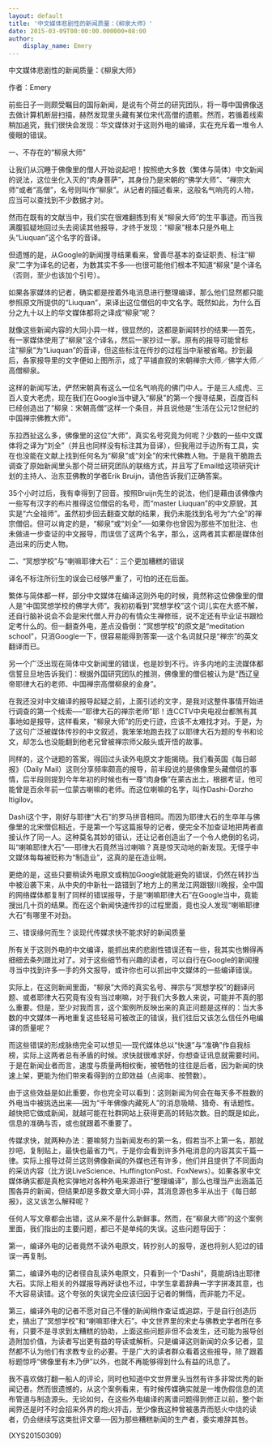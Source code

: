 ```yaml
---
layout: default
title: '中文媒体悲剧性的新闻质量：《柳泉大师》'
date: 2015-03-09T00:00:00.000000+08:00
author:
    display_name: Emery
---
```


中文媒体悲剧性的新闻质量：《柳泉大师》

作者：Emery

前些日子一则颇受瞩目的国际新闻，是说有个荷兰的研究团队，将一尊中国佛像送去做计算机断层扫描，赫然发现里头藏有某位宋代高僧的遗骸。然而，若循着线索稍加追究，我们很快会发现：华文媒体对于这则外电的编译，实在充斥着一堆令人傻眼的错误。

一、不存在的“柳泉大师”

让我们从沉睡于佛像里的僧人开始说起吧！按照绝大多数（繁体与简体）中文新闻的说法，这位坐化入灭的“肉身菩萨”，其身份乃是宋朝的“佛学大师”、“禅宗大师”或者“高僧”，名号则叫作“柳泉”。从记者的描述看来，这般名气响亮的人物，应当可以查找到不少数据才对。

然而在既有的文献当中，我们实在很难翻拣到有关“柳泉大师”的生平事迹。而当我满腹狐疑地回过头去阅读其他报导，才终于发现：“柳泉”根本只是外电上头“Liuquan”这个名字的音译。

但遗憾的是，从Google的新闻搜寻结果看来，曾善尽基本的查证职责、标注“柳泉”二字为译名的记者，为数其实不多──也很可能他们根本不知道“柳泉”是个译名（否则，至少也该加个引号）。

如果各家媒体的记者，确实都是按着外电消息进行整理编译，那么他们显然都只能参照原文所提供的“Liuquan”，来译出这位僧侣的中文名字。既然如此，为什么百分之九十以上的华文媒体都将之译成“柳泉”呢？

就像这些新闻内容的大同小异一样，很显然的，这都是新闻转抄的结果──首先，有一家媒体使用了“柳泉”这个译名，然后一家抄过一家。原有的报导可能曾标注“柳泉”为“Liuquan”的音译，但这些标注在传抄的过程当中渐被省略。抄到最后，各家报导里的文字便如上图所示，成了平铺直叙的宋朝禅宗大师／佛学大师／高僧柳泉。

这样的新闻写法，俨然宋朝真有这么一位名气响亮的佛门中人。于是三人成虎、三百人变大老虎，现在我们在Google当中键入“柳泉”的第一个搜寻结果，百度百科已经创造出了“柳泉：宋朝高僧”这样一个条目，并且说他是“生活在公元12世纪的中国禅宗佛教大师”。

东拉西扯这么多，佛像里的这位“大师”，真实名号究竟为何呢？少数的一些中文媒体将之译为“刘全”（并且也同样没有标注其为音译），但我用过手边所有工具，实在也没能在文献上找到任何名为“柳泉”或“刘全”的宋代佛教人物。于是我干脆跑去调查了原始新闻里头那个荷兰研究团队的联络方式，并且写了Email给这项研究计划的主持人、治东亚佛教的学者Erik Bruijn，请他告诉我们正确答案。

35个小时过后，我有幸得到了回音。按照Bruijn先生的说法，他们是藉由该佛像内一些写有汉字的布片推得这位僧侣的名号，而“master Liuquan”的中文原貌，其实是“六全祖师”。虽然初步回去翻查文献的结果，我仍未能找到名号为“六全”的禅宗僧侣。但可以肯定的是，“柳泉”或“刘全”──如果你也曾因为那些不加批注、也未做进一步查证的中文报导，而误信了这两个名字，那么，这两者其实都是媒体创造出来的历史人物。

二、“冥想学校”与“喇嘛耶律大石”：三个更加糟糕的错误

译名不标注所衍生的误会已经够严重了，可怕的还在后面。

繁体与简体都一样，部分中文媒体在编译这则外电的时候，竟然称这位佛像里的僧人是“中国冥想学校的佛学大师”。我初初看到“冥想学校”这个词儿实在大惑不解，还自行脑补说会不会是宋代僧人开办的有情众生禅修班，说不定还有毕业证书跟检定考什么的。但一翻查外电，差点没昏倒：“冥想学校”的原文是“meditation school”，只消Google一下，很容易能得到答案──这个名词就只是“禅宗”的英文翻译而已。

另一个广泛出现在简体中文新闻里的错误，也是妙到不行。许多内地的主流媒体都信誓旦旦地告诉我们：根据外国研究团队的推测，佛像里的僧侣被认为是“西辽皇帝耶律大石的老师、中国禅宗高僧柳泉的金身”。

在我还没对中文编译的报导起疑之前，上面引述的文字，是我对这整件事情开始进行调查的第一个线索──“耶律大石的禅宗老师”耶！连CCTV中央电视台都煞有其事地如是报导，这样看来，“柳泉大师”的历史行迹，应该不太难找才对。于是，为了这句广泛被媒体传抄的中文叙述，我笨笨地跑去找了以耶律大石为题的专书和论文，却怎么也没能翻到他老兄曾被禅宗师父敲头或开悟的故事。

同样的，这个谜题的答案，得回过头读外电原文才能揭晓。我们看英国《每日邮报》（Daily Mail）这则分享频率颇高的报导，前半段说的是佛像里头藏僧侣的事情，后半段则提到今年年初的时候也有一尊“肉身像”在蒙古出土，根据考证，他可能曾是百余年前一位蒙古喇嘛的老师。而这位喇嘛的名字，叫作Dashi-Dorzho Itigilov。

Dashi这个字，刚好与耶律“大石”的罗马拼音相同。而因为耶律大石的生卒年与佛像里的北宋僧侣相近，于是第一个写这篇报导的记者，便完全不加查证地把两者直接认作了同一人。这种莫名其妙的错认，还让记者创造出了一个令人绝倒的名词，叫“喇嘛耶律大石”──耶律大石竟然当过喇嘛？真是惊天动地的新发现。无怪乎中文媒体每每被贬称为“制造业”，这真的是在造业啊。

更绝的是，这些只要稍读外电原文或稍加Google就能避免的错误，仍然在转抄当中被沿袭下来，从中央的中新社一路错到了地方上的黑龙江网跟银川晚报，全中国的网络媒体都复制了同样的错误报导，于是“喇嘛耶律大石”在Google当中，竟能搜出几十页的结果。而在这个新闻快速传抄的过程里面，竟也没人发现“喇嘛耶律大石”有哪里不对劲。

三、错误缘何而生？谈现代传媒求快不能求好的新闻质量

所有关于这则外电的中文编译，能抓出来的悲剧性错误还有一些，我其实也懒得再细细去条列跟比对了。对于这些细节有兴趣的读者，可以自行在Google的新闻搜寻当中找到许多一手的外文报导，或许你也可以抓出中文媒体的一些编译错误。

实际上，在这则新闻里面，“柳泉”大师的真实名号、禅宗与“冥想学校”的翻译问题、或者耶律大石究竟有没有当过喇嘛，对于我们大多数人来说，可能并不真的那么重要。但是，至少对我而言，这个案例所反映出来的真正问题是这样的：当大多数的中文媒体一再地重复这些轻易可被改正的错误，我们往后又该怎么信任外电编译的质量呢？

而这些错误的形成脉络完全可以想见──现代媒体总以“快速”与“准确”作自我标榜，实际上这两者总有矛盾的时候。求快就很难求好，你想查证讯息就需要时间。于是在新闻业者而言，速度与质量两相权衡，被牺牲的往往是后者，因为新闻的快速上架，更能为他们带来看得到的立即效益（点阅率、按赞数）。

由于这些效益是如此重要，你也完全可以看到：这则新闻为何会在每天多不胜数的外电当中被挑选出来──因为“千年佛像内藏死人”的消息吸睛、猎奇、有话题性。越快把它做成新闻，就越可能在社群网站上获得更高的转贴次数。目的既是如此，信息的准确与否，或也就跟着不重要了。

传媒求快，就两种办法：要嘛努力当新闻发布的第一名，假若当不上第一名，那就抄吧，复制贴上，最快也最省力气，于是你会看到许多外电消息的内容其实千篇一律。实际上报导过荷兰这则佛像新闻的外媒也还有许多，他们并且提供了不同面向的采访内容（比方说LiveScience、HuffingtonPost、FoxNews）。如果各家中文媒体确实都是真枪实弹地对各种外电来源进行“整理编译”，那么也理当产出涵盖范围各异的新闻，但结果却是多数文章大同小异，其消息源也多半从出于《每日邮报》，这又该怎么解释呢？

任何人写文章都会出错，这从来不是什么新鲜事。然而，在“柳泉大师”的这个案例里面，我们指出的主要问题，都已不是单纯的失误。这些问题导因于：

第一，编译外电的记者竟然不读外电原文，转抄别人的报导，遂也将别人犯过的错误一再复制。

第二，编译外电的记者径自乱读外电原文，只看到一个“Dashi”，竟能胡诌出耶律大石。实际上相关的外媒报导再好读也不过，中学生拿着辞典一字字拼凑其意，也不大容易读错。这个夸张的失误完全应该归因于记者的懒惰，而非能力不足。

第三，编译外电的记者不愿对自己不懂的新闻稍作查证或追踪，于是自行创造历史，搞出了“冥想学校”和“喇嘛耶律大石”。中文世界里的宋史与佛教史学者所在多有，只要不是寻求到太糟糕的协助，上面这些问题非但不会发生，还可能为报导创造附加价值，为读者写出更有益的导读或解析。只是编译这则新闻的众多记者，显然都不认为他们有求教专业的必要。于是广大的读者群众看着这些报导，除了跟着标题惊呼“佛像里有木乃伊”以外，也就不再能够得到什么有益的讯息了。

我不喜欢做打翻一船人的评论，同时也知道中文世界里头当然有许多非常优秀的新闻记者。然而很遗憾的，从这个案例看来，有时候传媒确实就是一堆伪假信息的流布管道与制造源头。无论如何，在这些外电编译的离谱问题得到修正以前，整个新闻界还是时不时会招来外界的炮火抨击，至少像我这种曾被愚弄而怒火中烧的读者，仍会继续写这类批评文章──因为那些糟糕新闻的生产者，委实难辞其咎。

(XYS20150309)

